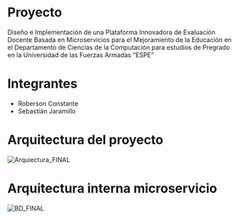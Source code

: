 # Proyecto 
Diseño e Implementación de una Plataforma Innovadora de Evaluación Docente Basada en Microservicios para el Mejoramiento de la Educación en el Departamento de Ciencias de la Computación para estudios de Pregrado en la Universidad de las Fuerzas Armadas “ESPE”

# Integrantes
- Roberson Constante
- Sebastián Jaramillo

# Arquitectura del proyecto
![Arquiectura_FINAL](https://github.com/SebastianJaramillo/ProyectoEvaluacionDocente-Backend/assets/75260165/6cc6d47d-69aa-441b-a6f2-5b322fed9427)

# Arquitectura interna microservicio
![BD_FINAL](https://github.com/SebastianJaramillo/ProyectoEvaluacionDocente-Backend/assets/75260165/256489ec-733a-4222-8108-26ce3d0573cc)
